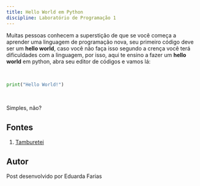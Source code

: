 ```yaml
---
title: Hello World em Python
discipline: Laboratório de Programação 1
---
```


Muitas pessoas conhecem a superstição de que se você começa a aprender uma linguagem de programação nova, seu primeiro código deve ser um **hello world**, caso você não faça isso segundo a crença você terá dificuldades com a linguagem, por isso, aqui te ensino a fazer um **hello world** em python, abra seu editor de códigos e vamos lá:

<br>

```python
print("Hello World!")
```

<br>

Simples, não? 

## Fontes 

1. <a href= "https://github.com/OpenDevUFCG/Tamburetei" target="_blank"> Tamburetei </a>

## Autor 

Post desenvolvido por Eduarda Farias 